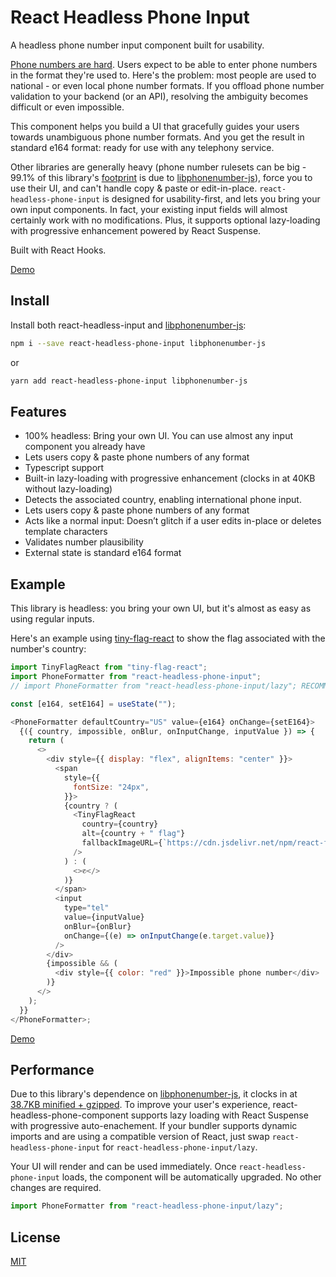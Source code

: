 # React Headless Phone Input

A headless phone number input component built for usability.

[Phone numbers are hard][falsehoods]. Users expect to be able to enter phone numbers in the format they're used to. Here's the problem: most people are used to national - or even local phone number formats. If you offload phone number validation to your backend (or an API), resolving the ambiguity becomes difficult or even impossible.

This component helps you build a UI that gracefully guides your users towards unambiguous phone number formats. And you get the result in standard e164 format: ready for use with any telephony service.

Other libraries are generally heavy (phone number rulesets can be big - 99.1% of this library's [footprint][bundlephobia] is due to [libphonenumber-js]), force you to use their UI, and can't handle copy & paste or edit-in-place. `react-headless-phone-input` is designed for usability-first, and lets you bring your own input components. In fact, your existing input fields will almost certainly work with no modifications. Plus, it supports optional lazy-loading with progressive enhancement powered by React Suspense.

Built with React Hooks.

[Demo][demo]

## Install

Install both react-headless-input and [libphonenumber-js]:

```sh
npm i --save react-headless-phone-input libphonenumber-js
```

or

```sh
yarn add react-headless-phone-input libphonenumber-js
```

## Features

- 100% headless: Bring your own UI. You can use almost any input component you already have
- Lets users copy & paste phone numbers of any format
- Typescript support
- Built-in lazy-loading with progressive enhancement (clocks in at 40KB without lazy-loading)
- Detects the associated country, enabling international phone input.
- Lets users copy & paste phone numbers of any format
- Acts like a normal input: Doesn’t glitch if a user edits in-place or deletes template characters
- Validates number plausibility
- External state is standard e164 format

## Example

This library is headless: you bring your own UI, but it's almost as easy as using regular inputs.

Here's an example using [tiny-flag-react] to show the flag associated with the number's country:

```js
import TinyFlagReact from "tiny-flag-react";
import PhoneFormatter from "react-headless-phone-input";
// import PhoneFormatter from "react-headless-phone-input/lazy"; RECOMMENDED

const [e164, setE164] = useState("");

<PhoneFormatter defaultCountry="US" value={e164} onChange={setE164}>
  {({ country, impossible, onBlur, onInputChange, inputValue }) => {
    return (
      <>
        <div style={{ display: "flex", alignItems: "center" }}>
          <span
            style={{
              fontSize: "24px",
            }}>
            {country ? (
              <TinyFlagReact
                country={country}
                alt={country + " flag"}
                fallbackImageURL={`https://cdn.jsdelivr.net/npm/react-flagkit@1.0.2/img/SVG/${country}.svg`}
              />
            ) : (
              <>✆</>
            )}
          </span>
          <input
            type="tel"
            value={inputValue}
            onBlur={onBlur}
            onChange={(e) => onInputChange(e.target.value)}
          />
        </div>
        {impossible && (
          <div style={{ color: "red" }}>Impossible phone number</div>
        )}
      </>
    );
  }}
</PhoneFormatter>;
```

[Demo][demo]

## Performance

Due to this library's dependence on [libphonenumber-js], it clocks in at [38.7KB minified + gzipped][bundlephobia].
To improve your user's experience, react-headless-phone-component supports lazy loading with React Suspense with
progressive auto-enachement. If your bundler supports dynamic imports and are using a compatible version of React,
just swap `react-headless-phone-input` for `react-headless-phone-input/lazy`.

Your UI will render and can be used immediately. Once `react-headless-phone-input` loads, the component will be
automatically upgraded. No other changes are required.

```js
import PhoneFormatter from "react-headless-phone-input/lazy";
```

## License

[MIT](LICENSE)

[falsehoods]: https://github.com/google/libphonenumber/blob/master/FALSEHOODS.md
[libphonenumber-js]: https://www.npmjs.com/package/libphonenumber-js
[tiny-flag-react]: https://github.com/benaubin/tiny-flag-react
[bundlephobia]: https://bundlephobia.com/result?p=react-headless-phone-input
[demo]: https://codesandbox.io/s/react-headless-phone-input-demo-ygow2?file=/src/App.js
